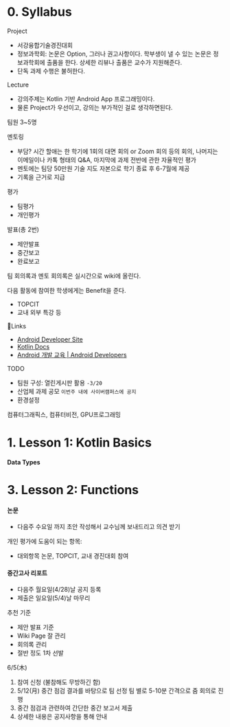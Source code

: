 # 0. Syllabus

Project
- 서강융합기술경진대회
- 정보과학회: 논문은 Option, 그러나 권고사항이다. 학부생이 낼 수 있는 논문은 정보과학회에 출품을 한다. 상세한 리뷰나 출품은 교수가 지원해준다.
- 단독 과제 수행은 불허한다.

Lecture
- 강의주제는 Kotlin 기반 Android App 프로그래밍이다.
- 물론 Project가 우선이고, 강의는 부가적인 걸로 생각하면된다.

팀원 3~5명

멘토링
- 부담? 시간 할애는 한 학기에 1회의 대면 회의 or Zoom 회의 등의 회의, 나머지는 이메일이나 카톡 형태의 Q&A, 마지막에 과제 전반에 관한 자율적인 평가
- 멘토에는 팀당 50만원 기술 지도 자본으로 학기 종료 후 6-7월에 제공
- 기록을 근거로 지급

평가
- 팀평가
- 개인평가

발표(총 2번)
- 제안발표
- 중간보고
- 완료보고

팀 회의록과 멘토 회의록은 실시간으로 wiki에 올린다.

다음 활동에 참여한 학생에게는 Benefit을 준다.
- TOPCIT
- 교내 외부 특강 등

🔗Links
- [Android Developer Site](https://developer.android.com/)
- [Kotlin Docs](https://kotlinlang.org/)
- [Android 개발 교육 | Android Developers](https://developer.android.com/teach?hl=ko#teach-a-class)


TODO
- 팀원 구성: 열린게시판 활용 `-3/20`
- 산업체 과제 공모 `이번주 내에 사이버캠퍼스에 공지`
- 환경설정

컴퓨터그래픽스, 컴퓨터비전, GPU프로그래밍

# 1. Lesson 1: Kotlin Basics

#### Data Types

# 3. Lesson 2: Functions

#### 논문
- 다음주 수요일 까지 초안 작성해서 교수님께 보내드리고 의견 받기

개인 평가에 도움이 되는 항목:
- 대외항목 논문, TOPCIT, 교내 경진대회 참여

#### 중간고사 리포트
- 다음주 월요일(4/28)날 공지 등록
- 제출은 일요일(5/4)날 마무리

추천 기준
- 제안 발표 기준
- Wiki Page 잘 관리
- 회의록 관리
- 절반 정도 1차 선발

6/5(木)
1. 참여 신청 (불참해도 무방하긴 함)
2. 5/12(月) 중간 점검 결과를 바탕으로 팀 선정 팀 별로 5-10분 간격으로 줌 회의로 진행
3. 중간 점검과 관련하여 간단한 중간 보고서 제출
4. 상세한 내용은 공지사항을 통해 안내